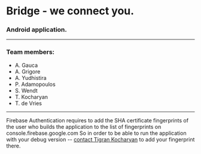 # Bridge - we connect you.
### Android application.

---

### Team members:
*  A. Gauca
*  A. Grigore
*  A. Yudhistira
*  P. Adamopoulos
*  S. Wendt
*  T. Kocharyan
*  T. de Vries

---

Firebase Authentication requires to add the SHA certificate fingerprints of the user who builds the application to the list of fingerprints on console.firebase.google.com
So in order to be able to run the application with your debug version -- [contact Tigran Kocharyan](https://vk.com/k_tigran) to add your fingerprint there.
